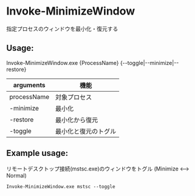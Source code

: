 # Invoke-MinimizeWindow

指定プロセスのウィンドウを最小化・復元する

## Usage:

Invoke-MinimizeWindow.exe {ProcessName} {--toggle|--minimize|--restore}

| arguments | 機能 |
| ---- | ---- |
| processName | 対象プロセス |
| -minimize | 最小化 |
| -restore  | 最小化から復元 |
| -toggle   | 最小化と復元のトグル |
 
## Example usage:

リモートデスクトップ接続(mstsc.exe)のウィンドウをトグル (Minimize <--> Normal)
```
Invoke-MinimizeWindow.exe mstsc --toggle
```
